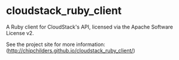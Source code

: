 cloudstack_ruby_client
======================

A Ruby client for CloudStack's API, licensed via the Apache Software License v2.

See the project site for more information: (http://chipchilders.github.io/cloudstack_ruby_client/)
